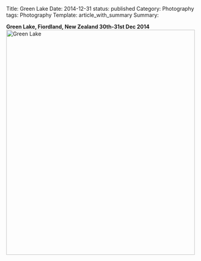 Title: Green Lake
Date: 2014-12-31
status: published
Category: Photography
tags: Photography
Template: article_with_summary
Summary: <div> <b>Green Lake, Fiordland, New Zealand 30th-31st Dec 2014</b><a data-flickr-embed="true" data-header="true" data-footer="true"  href="https://www.flickr.com/photos/doug_from_the_uk/albums/72157664062384550" title="Green Lake"><img src="https://farm8.staticflickr.com/7459/16443098501_ef0e1ee955_c.jpg" width="100%" height="600" alt="Green Lake"></a><script async src="//embedr.flickr.com/assets/client-code.js" charset="utf-8"></script></div>
